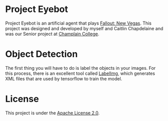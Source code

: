 # Project Eyebot
Project Eyebot is an artificial agent that plays [Fallout: New Vegas](https://fallout.fandom.com/wiki/Fallout:_New_Vegas). This project was designed and developed by myself and Caitlin Chapdelaine and was our Senior project at [Champlain College](https://www.champlain.edu/).

# Object Detection
The first thing you will have to do is label the objects in your images. For this process, there is an excellent tool called [LabelImg](https://github.com/tzutalin/labelImg), which generates XML files that are used by tensorflow to train the model.

# License
This project is under the [Apache License 2.0](https://github.com/johneastman/Project-Eyebot/blob/master/LICENSE).
